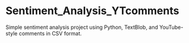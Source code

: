 # Sentiment_Analysis_YTcomments
Simple sentiment analysis project using Python, TextBlob, and YouTube-style comments in CSV format.
